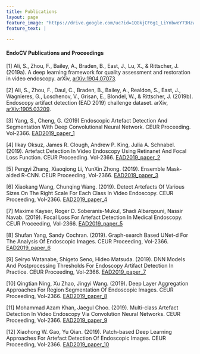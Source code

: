```yaml
---
title: Publications 
layout: page
feature_image: "https://drive.google.com/uc?id=1QGkjCF6g1_LiYnbweY73Hzw0RyAKlFVj"
feature_text: |
   
---
```

#### EndoCV Publications and Proceedings

[1]  Ali, S., Zhou, F., Bailey, A., Braden, B., East, J., Lu, X., & Rittscher, J. (2019a). A deep learning framework for quality assessment and restoration in video endoscopy. arXiv, [arXiv:1904.07073](https://arxiv.org/abs/1904.07073).

[2]  Ali, S., Zhou, F., Daul, C., Braden, B., Bailey, A., Realdon, S., East, J., Wagnieres, G., Loschenov, V., Grisan, E., Blondel, W., & Rittscher, J. (2019b). Endoscopy artifact detection (EAD 2019) challenge dataset. arXiv, [arXiv:1905.03209](https://arxiv.org/abs/1905.03209).

[3] Yang, S., Cheng, G. (2019) Endoscopic Artefact Detection And Segmentation With Deep Convolutional Neural Network. CEUR Proceeding. Vol-2366. [EAD2019_paper_1](http://ceur-ws.org/Vol-2366/EAD2019_paper_1.pdf)

[4] Ilkay Oksuz, James R. Clough, Andrew P. King, Julia A. Schnabel. (2019). Artefact Detection In Video Endoscopy Using Retinanet And Focal Loss Function. CEUR Proceeding. Vol-2366. [EAD2019_paper_2](http://ceur-ws.org/Vol-2366/EAD2019_paper_2.pdf)

[5] Pengyi Zhang, Xiaoqiong Li, YunXin Zhong. (2019). Ensemble Mask-aided R-CNN. CEUR Proceeding, Vol-2366. [EAD2019_paper_3](http://ceur-ws.org/Vol-2366/EAD2019_paper_3.pdf)


[6] Xiaokang Wang, Chunqing Wang. (2019). Detect Artefacts Of Various Sizes On The Right Scale For Each Class In Video Endoscopy. CEUR Proceeding, Vol-2366. [EAD2019_paper_4](http://ceur-ws.org/Vol-2366/EAD2019_paper_4.pdf)

[7] Maxime Kayser, Roger D. Soberanis-Mukul, Shadi Albarqouni, Nassir Navab. (2019). Focal Loss For Artefact Detection In Medical Endoscopy. CEUR Proceeding, Vol-2366. [EAD2019_paper_5](http://ceur-ws.org/Vol-2366/EAD2019_paper_5.pdf)

[8] Shufan Yang, Sandy Cochran. (2019). Graph-search Based UNet-d For The Analysis Of Endoscopic Images. CEUR Proceeding, Vol-2366. [EAD2019_paper_6](http://ceur-ws.org/Vol-2366/EAD2019_paper_6.pdf)

[9] Seiryo Watanabe, Shigeto Seno, Hideo Matsuda. (2019). DNN Models And Postprocessing Thresholds For Endoscopy Artifact Detection In Practice. CEUR Proceeding, Vol-2366. [EAD2019_paper_7](http://ceur-ws.org/Vol-2366/EAD2019_paper_7.pdf) 

[10] Qingtian Ning, Xu Zhao, Jingyi Wang. (2019). Deep Layer Aggregation Approaches For Region Segmentation Of Endoscopic Images. CEUR Proceeding, Vol-2366. [EAD2019_paper_8](http://ceur-ws.org/Vol-2366/EAD2019_paper_8.pdf)

[11] Mohammad Azam Khan, Jaegul Choo. (2019). Multi-class Artefact Detection In Video Endoscopy Via Convolution Neural Networks. CEUR Proceeding, Vol-2366. [EAD2019_paper_9](http://ceur-ws.org/Vol-2366/EAD2019_paper_9.pdf)

[12] Xiaohong W. Gao, Yu Qian. (2019). Patch-based Deep Learning Approaches For Artefact Detection Of Endoscopic Images. CEUR Proceeding, Vol-2366. [EAD2019_paper_10](http://ceur-ws.org/Vol-2366/EAD2019_paper_10.pdf) 



